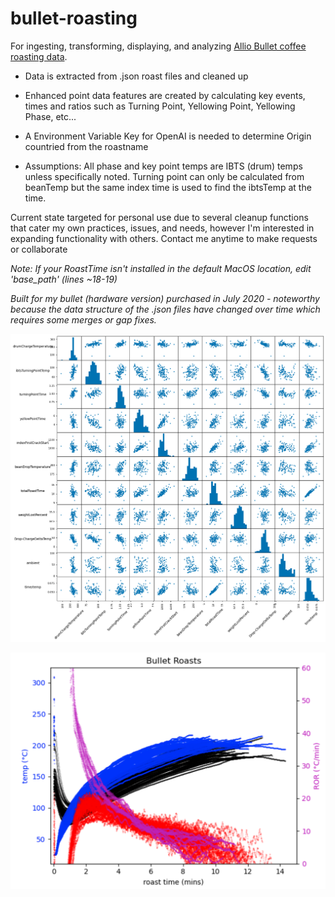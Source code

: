 # bullet-roasting
For ingesting, transforming, displaying, and analyzing [Allio Bullet coffee roasting data](https://aillio.com/?page_id=23112).

- Data is extracted from .json roast files and cleaned up
- Enhanced point data features are created by calculating key events, times and ratios such as Turning Point, Yellowing Point, Yellowing Phase, etc...
- A Environment Variable Key for OpenAI is needed to determine Origin countried from the roastname

- Assumptions: All phase and key point temps are IBTS (drum) temps unless specifically noted. Turning point can only be calculated from beanTemp but the same index time is used to find the ibtsTemp at the time. 

Current state targeted for personal use due to several cleanup functions that cater my own practices, issues, and needs, however I'm interested in expanding functionality with others. Contact me anytime to make requests or collaborate

*Note: If your RoastTime isn't installed in the default MacOS location, edit 'base_path' (lines ~18-19)*

*Built for my bullet (hardware version) purchased in July 2020 - noteworthy because the data structure of the .json files have changed over time which requires some merges or gap fixes.*


![roasting data scatter plot](images/bulletRoastingEDA.png)


![roasting data with itbs ror](images/allRoastsPlt.png)


